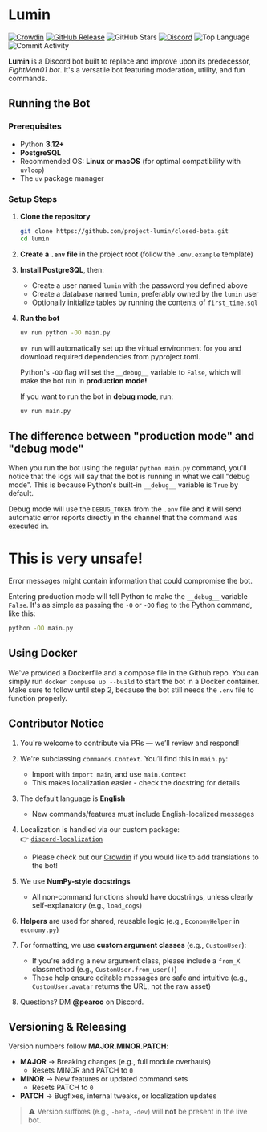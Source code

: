 # Lumin

[![Crowdin](https://badges.crowdin.net/project-lumin/localized.svg)](https://crowdin.com/project/project-lumin)
[![GitHub Release](https://img.shields.io/github/v/release/project-lumin/closed-beta)](https://github.com/project-lumin/closed-beta/releases/latest)
![GitHub Stars](https://img.shields.io/github/stars/project-lumin/closed-beta?style=flat)
[![Discord](https://img.shields.io/discord/572077459189792769?label=discord
)](https://discord.gg/s8zBYQk)
![Top Language](https://img.shields.io/github/languages/top/project-lumin/closed-beta)
![Commit Activity](https://img.shields.io/github/commit-activity/m/project-lumin/closed-beta)

**Lumin** is a Discord bot built to replace and improve upon its predecessor, *FightMan01 bot*. It's a versatile bot featuring moderation, utility, and fun commands.

## Running the Bot

### Prerequisites

- Python **3.12+**
- **PostgreSQL**
- Recommended OS: **Linux** or **macOS** (for optimal compatibility with `uvloop`)
- The `uv` package manager

### Setup Steps

1. **Clone the repository**
   ```bash
   git clone https://github.com/project-lumin/closed-beta.git
   cd lumin
   ```

2. **Create a `.env` file** in the project root (follow the `.env.example` template)

3. **Install PostgreSQL**, then:
    - Create a user named `lumin` with the password you defined above
    - Create a database named `lumin`, preferably owned by the `lumin` user
    - Optionally initialize tables by running the contents of `first_time.sql`

4. **Run the bot**
   ```bash
   uv run python -OO main.py
   ```
   `uv run` will automatically set up the virtual environment for you and download required dependencies from pyproject.toml.
   
   Python's `-OO` flag will set the `__debug__` variable to `False`, which will make the bot run in **production mode!**

   If you want to run the bot in **debug mode**, run:

   ```bash
   uv run main.py
   ```

## The difference between "production mode" and "debug mode"
When you run the bot using the regular `python main.py` command, you'll notice that the logs will say that
the bot is running in what we call "debug mode". This is because Python's built-in `__debug__` variable is
`True` by default.

Debug mode will use the `DEBUG_TOKEN` from the `.env` file and it will send automatic error reports
directly in the channel that the command was executed in.
# This is very unsafe!
Error messages might contain information that could compromise the bot.

Entering production mode will tell Python to make the `__debug__` variable `False`. It's as simple as
passing the `-O` or `-OO` flag to the Python command, like this:

```bash
python -OO main.py
```

## Using Docker

We've provided a Dockerfile and a compose file in the Github repo. You can simply run `docker compuse up --build`
to start the bot in a Docker container. Make sure to follow until step 2, because the bot still needs
the `.env` file to function properly.

## Contributor Notice

1. You're welcome to contribute via PRs — we’ll review and respond!

2. We're subclassing `commands.Context`. You’ll find this in `main.py`:
    - Import with `import main`, and use `main.Context`
    - This makes localization easier - check the docstring for details

3. The default language is **English**
    - New commands/features must include English-localized messages

4. Localization is handled via our custom package:  
   👉 [`discord-localization`](https://pypi.org/project/discord-localization)
    - Please check out our [Crowdin](https://crowdin.com/project/project-lumin) if you would like to add translations to the bot!

5. We use **NumPy-style docstrings**
    - All non-command functions should have docstrings, unless clearly self-explanatory (e.g., `load_cogs`)

6. **Helpers** are used for shared, reusable logic (e.g., `EconomyHelper` in `economy.py`)

7. For formatting, we use **custom argument classes** (e.g., `CustomUser`):
    - If you're adding a new argument class, please include a `from_X` classmethod (e.g., `CustomUser.from_user()`)
    - These help ensure editable messages are safe and intuitive (e.g., `CustomUser.avatar` returns the URL, not the raw asset)

8. Questions? DM **@pearoo** on Discord.

## Versioning & Releasing

Version numbers follow **MAJOR.MINOR.PATCH**:

- **MAJOR** → Breaking changes (e.g., full module overhauls)
    - Resets MINOR and PATCH to `0`
- **MINOR** → New features or updated command sets
    - Resets PATCH to `0`
- **PATCH** → Bugfixes, internal tweaks, or localization updates

> ⚠️ Version suffixes (e.g., `-beta`, `-dev`) will **not** be present in the live bot.

